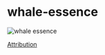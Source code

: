 ﻿# whale-essence

![whale essence](https://raw.githubusercontent.com/anibalanto/whale-essence/master/WhaelEssence.svg)

[Attribution](https://anibanto.wordpress.com/2020/08/05/la-esencia-de-una-ballena/)
